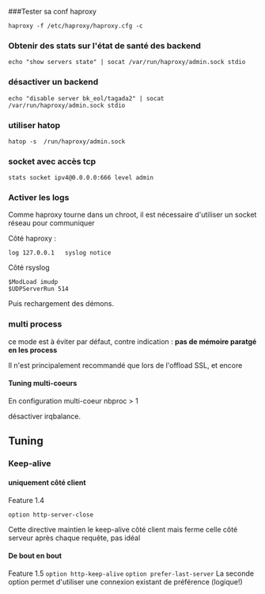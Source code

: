 ###Tester sa conf haproxy
```
haproxy -f /etc/haproxy/haproxy.cfg -c
```

### Obtenir des stats sur l'état de santé des backend
```
echo "show servers state" | socat /var/run/haproxy/admin.sock stdio
```
### désactiver un backend 
```
echo "disable server bk_eol/tagada2" | socat /var/run/haproxy/admin.sock stdio
```
### utiliser hatop
```
hatop -s  /run/haproxy/admin.sock
```
### socket avec accès tcp 
```
stats socket ipv4@0.0.0.0:666 level admin
```
### Activer les logs

Comme haproxy tourne dans un chroot, il est nécessaire d'utiliser un socket réseau pour communiquer 

Côté haproxy :
```
log 127.0.0.1   syslog notice
```
Côté rsyslog
```
$ModLoad imudp
$UDPServerRun 514
```
Puis rechargement des démons. 

### multi process

ce mode est à éviter par défaut, contre indication :
**pas de mémoire paratgé en les process**

Il n'est principalement recommandé que lors de l'offload SSL, et encore  
#### Tuning multi-coeurs

En configuration multi-coeur nbproc > 1

désactiver irqbalance.

## Tuning
### Keep-alive
#### uniquement côté client
Feature 1.4 

`option http-server-close`

Cette directive maintien le keep-alive côté client mais ferme celle côté serveur après chaque requête, pas idéal
#### De bout en bout 
Feature 1.5
`option http-keep-alive`
`option prefer-last-server`
La seconde option permet d'utiliser une connexion existant de préférence (logique!) 
